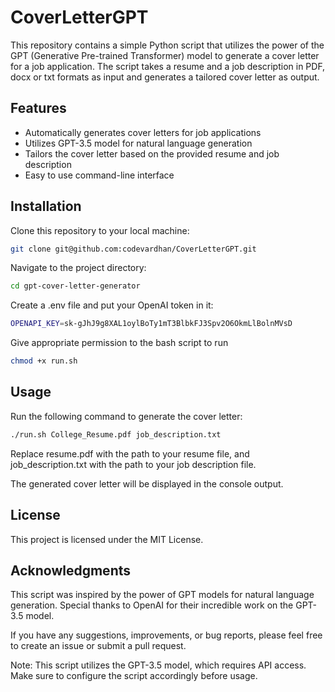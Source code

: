 # CoverLetterGPT

This repository contains a simple Python script that utilizes the power of the GPT (Generative Pre-trained Transformer) model to generate a cover letter for a job application. The script takes a resume and a job description in PDF, docx or txt formats as input and generates a tailored cover letter as output.

## Features

- Automatically generates cover letters for job applications
- Utilizes GPT-3.5 model for natural language generation
- Tailors the cover letter based on the provided resume and job description
- Easy to use command-line interface


## Installation

Clone this repository to your local machine:

```bash
git clone git@github.com:codevardhan/CoverLetterGPT.git
```
Navigate to the project directory:

```bash
cd gpt-cover-letter-generator
```
Create a .env file and put your OpenAI token in it:

```bash
OPENAPI_KEY=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
```

Give appropriate permission to the bash script to run

```bash
chmod +x run.sh
```
## Usage


Run the following command to generate the cover letter:

```bash
./run.sh College_Resume.pdf job_description.txt
```

Replace resume.pdf with the path to your resume file, and job_description.txt with the path to your job description file.

The generated cover letter will be displayed in the console output.

## License
This project is licensed under the MIT License.

## Acknowledgments

This script was inspired by the power of GPT models for natural language generation. Special thanks to OpenAI for their incredible work on the GPT-3.5 model.

If you have any suggestions, improvements, or bug reports, please feel free to create an issue or submit a pull request.

Note: This script utilizes the GPT-3.5 model, which requires API access. Make sure to configure the script accordingly before usage.
